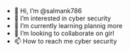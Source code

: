 - 👋 Hi, I’m @salmank786
- 👀 I’m interested in cyber security 
- 🌱 I’m currently learning plannig more
- 💞️ I’m looking to collaborate on girl
- 📫 How to reach me cyber security

<!---
salmank786/salmank786 is a ✨ special ✨ repository because its `README.md` (this file) appears on your GitHub profile.
You can click the Preview link to take a look at your changes.
--->
